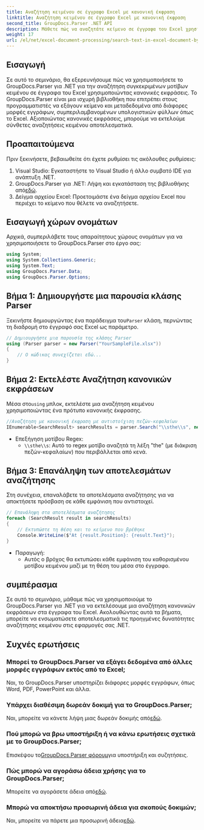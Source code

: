 ```yaml
---
title: Αναζήτηση κειμένου σε έγγραφο Excel με κανονική έκφραση
linktitle: Αναζήτηση κειμένου σε έγγραφο Excel με κανονική έκφραση
second_title: GroupDocs.Parser .NET API
description: Μάθετε πώς να αναζητάτε κείμενο σε έγγραφα του Excel χρησιμοποιώντας κανονικές εκφράσεις με το GroupDocs.Parser για .NET. Εκτελέστε σύνθετες αναζητήσεις κειμένου αποτελεσματικά.
weight: 17
url: /el/net/excel-document-processing/search-text-in-excel-document-by-regular-expression/
---
```

## Εισαγωγή
Σε αυτό το σεμινάριο, θα εξερευνήσουμε πώς να χρησιμοποιήσετε το GroupDocs.Parser για .NET για την αναζήτηση συγκεκριμένων μοτίβων κειμένου σε έγγραφα του Excel χρησιμοποιώντας κανονικές εκφράσεις. Το GroupDocs.Parser είναι μια ισχυρή βιβλιοθήκη που επιτρέπει στους προγραμματιστές να εξάγουν κείμενο και μεταδεδομένα από διάφορες μορφές εγγράφων, συμπεριλαμβανομένων υπολογιστικών φύλλων όπως το Excel. Αξιοποιώντας κανονικές εκφράσεις, μπορούμε να εκτελούμε σύνθετες αναζητήσεις κειμένου αποτελεσματικά.
## Προαπαιτούμενα
Πριν ξεκινήσετε, βεβαιωθείτε ότι έχετε ρυθμίσει τις ακόλουθες ρυθμίσεις:
1. Visual Studio: Εγκαταστήστε το Visual Studio ή άλλο συμβατό IDE για ανάπτυξη .NET.
2.  GroupDocs.Parser για .NET: Λήψη και εγκατάσταση της βιβλιοθήκης από[εδώ](https://releases.groupdocs.com/parser/net/).
3. Δείγμα αρχείου Excel: Προετοιμάστε ένα δείγμα αρχείου Excel που περιέχει το κείμενο που θέλετε να αναζητήσετε.

## Εισαγωγή χώρων ονομάτων
Αρχικά, συμπεριλάβετε τους απαραίτητους χώρους ονομάτων για να χρησιμοποιήσετε το GroupDocs.Parser στο έργο σας:
```csharp
using System;
using System.Collections.Generic;
using System.Text;
using GroupDocs.Parser.Data;
using GroupDocs.Parser.Options;
```
## Βήμα 1: Δημιουργήστε μια παρουσία κλάσης Parser
 Ξεκινήστε δημιουργώντας ένα παράδειγμα του`Parser` κλάση, περνώντας τη διαδρομή στο έγγραφό σας Excel ως παράμετρο.
```csharp
// Δημιουργήστε μια παρουσία της κλάσης Parser
using (Parser parser = new Parser("YourSampleFile.xlsx"))
{
    // Ο κώδικας συνεχίζεται εδώ...
}
```
## Βήμα 2: Εκτελέστε Αναζήτηση κανονικών εκφράσεων
 Μέσα στο`using` μπλοκ, εκτελέστε μια αναζήτηση κειμένου χρησιμοποιώντας ένα πρότυπο κανονικής έκφρασης.
```csharp
//Αναζήτηση με κανονική έκφραση με αντιστοίχιση πεζών-κεφαλαίων
IEnumerable<SearchResult> searchResults = parser.Search("\\sthe\\s", new SearchOptions(true, false, true));
```
- Επεξήγηση μοτίβου Regex:
  - `\\sthe\\s`: Αυτό το regex μοτίβο αναζητά τη λέξη "the" (με διάκριση πεζών-κεφαλαίων) που περιβάλλεται από κενά.
## Βήμα 3: Επανάληψη των αποτελεσμάτων αναζήτησης
Στη συνέχεια, επαναλάβετε τα αποτελέσματα αναζήτησης για να αποκτήσετε πρόσβαση σε κάθε εμφάνιση που αντιστοιχεί.
```csharp
// Επανάληψη στα αποτελέσματα αναζήτησης
foreach (SearchResult result in searchResults)
{
    // Εκτυπώστε τη θέση και το κείμενο που βρέθηκε
    Console.WriteLine($"At {result.Position}: {result.Text}");
}
```
- Παραγωγή:
  - Αυτός ο βρόχος θα εκτυπώσει κάθε εμφάνιση του καθορισμένου μοτίβου κειμένου μαζί με τη θέση του μέσα στο έγγραφο.

## συμπέρασμα
Σε αυτό το σεμινάριο, μάθαμε πώς να χρησιμοποιούμε το GroupDocs.Parser για .NET για να εκτελέσουμε μια αναζήτηση κανονικών εκφράσεων στα έγγραφα του Excel. Ακολουθώντας αυτά τα βήματα, μπορείτε να ενσωματώσετε αποτελεσματικά τις προηγμένες δυνατότητες αναζήτησης κειμένου στις εφαρμογές σας .NET.

## Συχνές ερωτήσεις
### Μπορεί το GroupDocs.Parser να εξάγει δεδομένα από άλλες μορφές εγγράφων εκτός από το Excel;
Ναι, το GroupDocs.Parser υποστηρίζει διάφορες μορφές εγγράφων, όπως Word, PDF, PowerPoint και άλλα.
### Υπάρχει διαθέσιμη δωρεάν δοκιμή για το GroupDocs.Parser;
 Ναι, μπορείτε να κάνετε λήψη μιας δωρεάν δοκιμής από[εδώ](https://releases.groupdocs.com/).
### Πού μπορώ να βρω υποστήριξη ή να κάνω ερωτήσεις σχετικά με το GroupDocs.Parser;
 Επισκέψου το[GroupDocs.Parser φόρουμ](https://forum.groupdocs.com/c/parser/17)για υποστήριξη και συζητήσεις.
### Πώς μπορώ να αγοράσω άδεια χρήσης για το GroupDocs.Parser;
 Μπορείτε να αγοράσετε άδεια από[εδώ](https://purchase.groupdocs.com/buy).
### Μπορώ να αποκτήσω προσωρινή άδεια για σκοπούς δοκιμών;
 Ναι, μπορείτε να πάρετε μια προσωρινή άδεια[εδώ](https://purchase.groupdocs.com/temporary-license/).